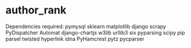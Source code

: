 # author_rank
Dependencies required:
pymysql
sklearn
matplotlib
django
scrapy
PyDispatcher
Automat
django-chartjs
w3lib
urllib3
six
pyparsing
scipy
pip
parsel
twisted
hyperlink
idna
PyHamcrest
pytz
pycparser
